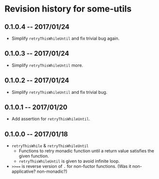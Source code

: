 # Revision history for some-utils

## 0.1.0.4  -- 2017/01/24

* Simplify `retryThisWhileUntil` and fix trivial bug again.

## 0.1.0.3 -- 2017/01/24

* Simplify `retryThisWhileUntil` more.

## 0.1.0.2  -- 2017/01/24

* Simplify `retryThisWhileUntil` and fix trivial bug.

## 0.1.0.1  -- 2017/01/20

* Add assertion for `retryThisWhileUntil`.

## 0.1.0.0  -- 2017/01/18

* `retryThisWhile` & `retryThisWhileUntil`
  * Functions to retry monadic function until a return value satisfies the given function.
  * `retryThisWhileUntil` is given to avoid infinite loop.
* `>>==` is reverse version of `.` for non-fuctor functions. (Was it non-applicative? non-monadic?)

